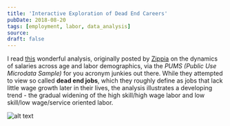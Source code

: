 ```yaml
---
title: 'Interactive Exploration of Dead End Careers'
pubDate: 2018-08-20
tags: [employment, labor, data_analysis]
source:
draft: false
---
```


I read [this](https://www.zippia.com/research/dead-end-careers/) wonderful analysis,
originally posted by [Zippia](https://www.zippia.com/about-us/) on the dynamics of
salaries across age and labor demographics, via the _PUMS (Public
Use Microdata Sample)_ for you acronym junkies out there. While they attempted to view
so called **dead end jobs**, which they roughly define as jobs that lack little
wage growth later in their lives, the analysis illustrates a developing trend - the
gradual widening of the high skill/high wage labor and low skill/low wage/service oriented
labor.

![alt text](/images/blog_images/Interactive_exploration_careers.png)

